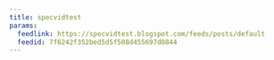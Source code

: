 ```yaml
---
title: specvidtest
params:
  feedlink: https://specvidtest.blogspot.com/feeds/posts/default
  feedid: 7f6242f352bed5d5f508d455697d0844
---
```

